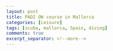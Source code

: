 ```yaml
---
layout: post
title: PADI OW course in Mallorca
categories: [Leisure]
tags: [scuba, mallorca, Spain, diving]
comments: true
excerpt_separator: <!--more-->
---
```


